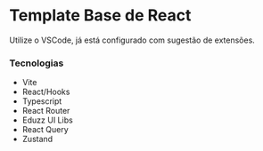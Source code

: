 Template Base de React
======================

Utilize o VSCode, já está configurado com sugestão de extensões.

### Tecnologias

* Vite
* React/Hooks
* Typescript
* React Router
* Eduzz UI Libs
* React Query
* Zustand